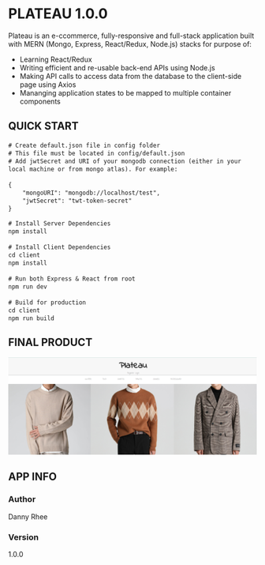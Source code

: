 # PLATEAU 1.0.0

Plateau is an e-ccommerce, fully-responsive and full-stack application built with MERN (Mongo, Express, React/Redux, Node.js) stacks for purpose of:

- Learning React/Redux
- Writing efficient and re-usable back-end APIs using Node.js
- Making API calls to access data from the database to the client-side page using Axios
- Mananging application states to be mapped to multiple container components

## QUICK START

```
# Create default.json file in config folder
# This file must be located in config/default.json
# Add jwtSecret and URI of your mongodb connection (either in your local machine or from mongo atlas). For example:

{
    "mongoURI": "mongodb://localhost/test",
    "jwtSecret": "twt-token-secret"
}
```

```
# Install Server Dependencies
npm install

# Install Client Dependencies
cd client
npm install

# Run both Express & React from root
npm run dev

# Build for production
cd client
npm run build
```

## FINAL PRODUCT

![1](./images/1.png)

## APP INFO

### Author

Danny Rhee

### Version

1.0.0

